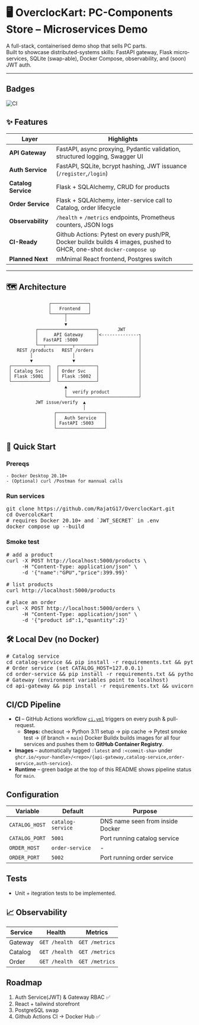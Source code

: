 # 🖥️  OverclocKart: PC-Components Store – Microservices Demo

A full-stack, containerised demo shop that sells PC parts.  
Built to showcase distributed-systems skills: FastAPI gateway, Flask micro­services, SQLite (swap-able), Docker Compose, observability, and (soon) JWT auth.

---
## Badges
![CI](https://github.com/RajatG17/OverclocKart/actions/workflows/ci.yml/badge.svg?branch=master)

## ✨  Features

| Layer | Highlights |
|-------|------------|
| **API Gateway** | FastAPI, async proxying, Pydantic validation, structured logging, Swagger UI |
| **Auth Service** | FastAPI, SQLite, bcrypt hashing, JWT issuance (`/register`,`/login`) |
| **Catalog Service** | Flask + SQLAlchemy, CRUD for products |
| **Order Service** | Flask + SQLAlchemy, inter-service call to Catalog, order lifecycle |
| **Observability** | `/health` + `/metrics` endpoints, Prometheus counters, JSON logs |
| **CI-Ready** | Github Actions: Pytest on every push/PR, Docker buildx builds 4 images, pushed to GHCR, one-shot `docker-compose up` |
| **Planned Next** | mMnimal React frontend, Postgres switch |

---

## 🗺️  Architecture

```text
                ┌──────────────┐
                │   Frontend   │
                └─────┬────────┘
                      │
                      ▼
           ┌──────────────────────┐       JWT
           │      API Gateway     │<--------------┐
           │  FastAPI :5000       │               │
           └──┬──────────┬────────┘               │
    REST /products   REST /orders                 │
         │               │                        │
         ▼               ▼                        │
 ┌──────────────┐  ┌──────────────┐               │
 │ Catalog Svc  │  │ Order Svc    │               │
 │ Flask :5001  │  │ Flask :5002  │               │
 └──────────────┘  └──────────────┘               │
                      ▲                           │
                      │  verify product           │
                      └───────────────────────────┘
           JWT issue/verify  ▲
                             │
                  ┌──────────────────┐
                  │   Auth Service   │
                  │ FastAPI :5003    │
                  └──────────────────┘
```

## 🚀 Quick Start

### Prereqs
    - Docker Desktop 20.10+
    - (Optional) curl /Postman for mannual calls

### Run services
<pre>
git clone https://github.com/RajatG17/OverclocKart.git
cd OvercolcKart
# requires Docker 20.10+ and `JWT_SECRET` in .env
docker compose up --build
</pre>

### Smoke test
<pre>
# add a product
curl -X POST http://localhost:5000/products \
     -H "Content-Type: application/json" \
     -d '{"name":"GPU","price":399.99}'

# list products
curl http://localhost:5000/products

# place an order
curl -X POST http://localhost:5000/orders \
     -H "Content-Type: application/json" \
     -d '{"product_id":1,"quantity":2}'
</pre>

## 🛠️ Local Dev (no Docker)
<pre>
# Catalog service
cd catalog-service && pip install -r requirements.txt && python app.py
# Order service (set CATALOG_HOST=127.0.0.1)
cd order-service && pip install -r requirements.txt && python app.py
# Gateway (environment variables point to localhost)
cd api-gateway && pip install -r requirements.txt && uvicorn main:app --reload
</pre>

## CI/CD Pipeline

* **CI** – GitHub Actions workflow [`ci.yml`](.github/workflows/ci.yml) triggers on every push & pull-request.  
  * **Steps:** checkout → Python 3.11 setup → pip cache → Pytest smoke test → (if branch = `main`) Docker Buildx builds images for all four services and pushes them to **GitHub Container Registry**.
* **Images** – automatically tagged `:latest` and `:<commit-sha>` under `ghcr.io/<your-handle>/<repo>/{api-gateway,catalog-service,order-service,auth-service}`.
* **Runtime** – green badge at the top of this README shows pipeline status for `main`.

## Configuration

| Variable | Default | Purpose |
|----------|---------|---------|
| `CATALOG_HOST` | `catalog-service` | DNS name seen from inside Docker |
| `CATALOG_PORT` | `5001` | Port running catalog service |
| `ORDER_HOST` | `order-service` | - |
| `ORDER_PORT` | `5002` | Port running order service |

## Tests
- Unit + itegration tests to be implemented.

## 📈 Observability

| Service | Health | Metrics |
|---------|--------|---------|
| Gateway | `GET /health` | `GET /metrics` |
| Catalog | `GET /health` | `GET /metrics` |
| Order | `GET /health` | `GET /metrics` |

## Roadmap
1. Auth Service(JWT) & Gateway RBAC ✅
2. React + tailwind storefront
3. PostgreSQL swap
4. Github Actions CI -> Docker Hub ✅


